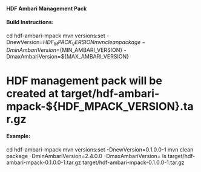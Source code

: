 #### HDF Ambari Management Pack

#### Build Instructions:
cd hdf-ambari-mpack
mvn versions:set -DnewVersion=${HDF_MPACK_VERSION}
mvn clean package -DminAmbariVersion=${MIN_AMBARI_VERSION} -DmaxAmbariVersion=${MAX_AMBARI_VERSION}
# HDF management pack will be created at target/hdf-ambari-mpack-${HDF_MPACK_VERSION}.tar.gz

#### Example:
cd hdf-ambari-mpack
mvn versions:set -DnewVersion=0.1.0.0-1
mvn clean package -DminAmbariVersion=2.4.0.0 -DmaxAmbariVersion=
ls target/hdf-ambari-mpack-0.1.0.0-1.tar.gz
target/hdf-ambari-mpack-0.1.0.0-1.tar.gz


